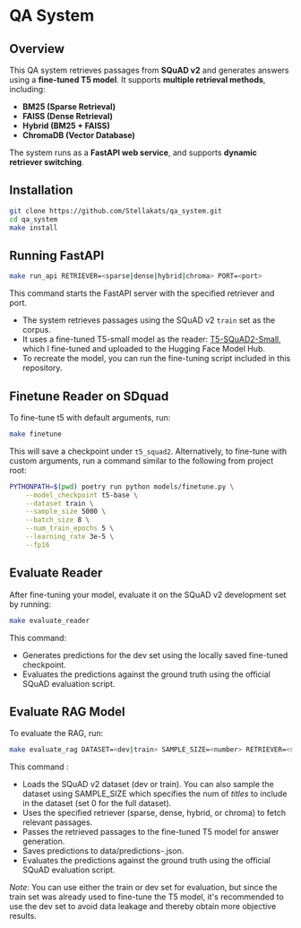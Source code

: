 # **QA System**

## **Overview**
This QA system retrieves passages from **SQuAD v2** and generates answers using a **fine-tuned T5 model**.
It supports **multiple retrieval methods**, including:
- **BM25 (Sparse Retrieval)**
- **FAISS (Dense Retrieval)**
- **Hybrid (BM25 + FAISS)**
- **ChromaDB (Vector Database)**

The system runs as a **FastAPI web service**, and supports **dynamic retriever switching**.


## **Installation**
```sh
git clone https://github.com/Stellakats/qa_system.git
cd qa_system
make install
```

## **Running FastAPI**
```sh
make run_api RETRIEVER=<sparse|dense|hybrid|chroma> PORT=<port>
```
This command starts the FastAPI server with the specified retriever and port.

- The system retrieves passages using the SQuAD v2 `train` set as the corpus.
- It uses a fine-tuned T5-small model as the reader: [T5-SQuAD2-Small](https://huggingface.co/stykat/t5-squad2-small), which I fine-tuned and uploaded to the Hugging Face Model Hub.
- To recreate the model, you can run the fine-tuning script included in this repository.

## **Finetune Reader on SDquad**
To fine-tune t5 with default arguments, run:
```sh
make finetune
```

This will save a checkpoint under `t5_squad2`. Alternatively, to fine-tune with custom arguments, run a command similar to the following from project root:
```sh
PYTHONPATH=$(pwd) poetry run python models/finetune.py \
    --model_checkpoint t5-base \
    --dataset train \
    --sample_size 5000 \
    --batch_size 8 \
    --num_train_epochs 5 \
    --learning_rate 3e-5 \
    --fp16
```


## **Evaluate Reader**
After fine-tuning your model, evaluate it on the SQuAD v2 development set by running:

```sh
make evaluate_reader
```
This command:

- Generates predictions for the dev set using the locally saved fine-tuned checkpoint.
- Evaluates the predictions against the ground truth using the official SQuAD evaluation script.


## **Evaluate RAG Model**
To evaluate the RAG, run:

```sh
make evaluate_rag DATASET=<dev|train> SAMPLE_SIZE=<number> RETRIEVER=<sparse|dense|hybrid|chroma>
```
This command :

- Loads the SQuAD v2 dataset (dev or train). You can also sample the dataset using SAMPLE_SIZE which specifies the num of *titles* to include in the dataset (set 0 for the full dataset).
- Uses the specified retriever (sparse, dense, hybrid, or chroma) to fetch relevant passages.
- Passes the retrieved passages to the fine-tuned T5 model for answer generation.
- Saves predictions to data/predictions-<dataset>.json.
- Evaluates the predictions against the ground truth using the official SQuAD evaluation script.

*Note*: You can use either the train or dev set for evaluation, but since the train set was already used to fine-tune the T5 model, it's recommended to use the dev set to avoid data leakage and thereby obtain more objective results.
